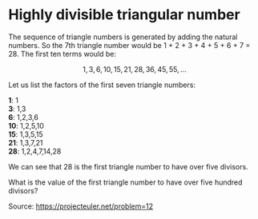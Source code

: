 # Highly divisible triangular number
The sequence of triangle numbers is generated by adding the natural numbers. So the 7th triangle number would be 1 + 2 + 3 + 4 + 5 + 6 + 7 = 28. The first ten terms would be:

$$
1, 3, 6, 10, 15, 21, 28, 36, 45, 55, \dots
$$

Let us list the factors of the first seven triangle numbers:

**1**: 1\
**3**: 1,3\
**6**: 1,2,3,6\
**10**: 1,2,5,10\
**15**: 1,3,5,15\
**21**: 1,3,7,21\
**28**: 1,2,4,7,14,28

We can see that 28 is the first triangle number to have over five divisors.

What is the value of the first triangle number to have over five hundred divisors?

Source: https://projecteuler.net/problem=12

